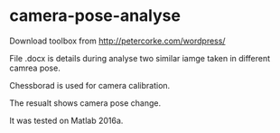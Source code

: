 # camera-pose-analyse

Download toolbox from  http://petercorke.com/wordpress/

File .docx is details during analyse two similar iamge taken in different camrea pose.

Chessborad is used for camera calibration.

The resualt shows camera pose change.

It was tested on Matlab 2016a.
